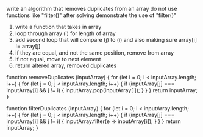 write an algorithm that removes duplicates from an array
do not use functions like "filter()"
after solving demonstrate the use of "filter()"

1. write a function that takes in array
2. loop through array (i) for length of array
3. add second loop that will compare (j) to (i) and also making sure array[i] != array[j]
4. if they are equal, and not the same position, remove from array
5. if not equal, move to next element
6. return altered array, removed duplicates

function removeDuplicates (inputArray) {
  for (let i = 0; i < inputArray.length; i++) {
    for (let j = 0; j < inputArray.length; i++) {
      if (inputArray[j] === inputArray[i] && j != i) {
        inputArray.pop(inputArray[i]);
      }
    }
  }
  return inputArray;
}

function filterDuplicates (inputArray) {
  for (let i = 0; i < inputArray.length; i++) {
    for (let j = 0; j < inputArray.length; i++) {
      if (inputArray[j] === inputArray[i] && j != i) {
        inputArray.filter(e => inputArray[i]);
      }
    }
  }
  return inputArray;
}